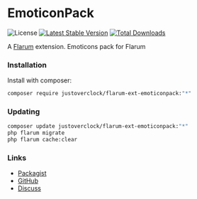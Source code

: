 # EmoticonPack

![License](https://img.shields.io/badge/license-MIT-blue.svg) [![Latest Stable Version](https://img.shields.io/packagist/v/justoverclock/flarum-ext-emoticonpack.svg)](https://packagist.org/packages/justoverclock/flarum-ext-emoticonpack) [![Total Downloads](https://img.shields.io/packagist/dt/justoverclock/flarum-ext-emoticonpack.svg)](https://packagist.org/packages/justoverclock/flarum-ext-emoticonpack)

A [Flarum](http://flarum.org) extension. Emoticons pack for Flarum

### Installation

Install with composer:

```sh
composer require justoverclock/flarum-ext-emoticonpack:"*"
```

### Updating

```sh
composer update justoverclock/flarum-ext-emoticonpack:"*"
php flarum migrate
php flarum cache:clear
```

### Links

- [Packagist](https://packagist.org/packages/justoverclock/flarum-ext-emoticonpack)
- [GitHub](https://github.com/justoverclock/flarum-ext-emoticonpack)
- [Discuss](https://discuss.flarum.org/d/PUT_DISCUSS_SLUG_HERE)
